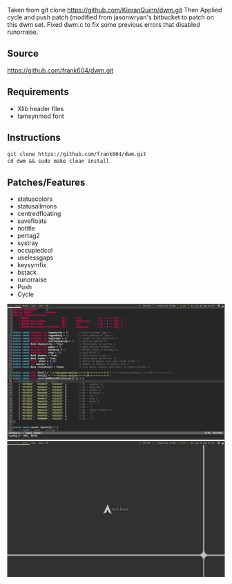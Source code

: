 Taken from git clone https://github.com/KieranQuinn/dwm.git
Then Applied cycle and push patch (modified from jasonwryan's bitbucket to patch on this dwm set.
Fixed dwm.c to fix some previous errors that disabled runorraise.

Source
-----------
https://github.com/frank604/dwm.git

Requirements
------------
* Xlib header files
* tamsynmod font

Instructions
------------

    git clone https://github.com/frank604/dwm.git
    cd dwm && sudo make clean install
    
    
Patches/Features
----------------
* statuscolors
* statusallmons
* centredfloating
* savefloats
* notitle
* pertag2
* systray
* occupiedcol
* uselessgaps
* keysymfix
* bstack
* runorraise
* Push
* Cycle

![Screenshot](screenshot3.png "vim monacle")
![Screenshot](screenshot2.png "clean")
